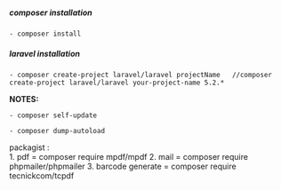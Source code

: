 ##### composer installation
	
	- composer install

##### laravel installation
	
	- composer create-project laravel/laravel projectName   //composer create-project laravel/laravel your-project-name 5.2.*

**NOTES:**
 
	- composer self-update
	
	- composer dump-autoload
	
	
	
	
packagist  :	
	1. pdf = composer require mpdf/mpdf
	2. mail = composer require phpmailer/phpmailer
	3. barcode generate = composer require tecnickcom/tcpdf